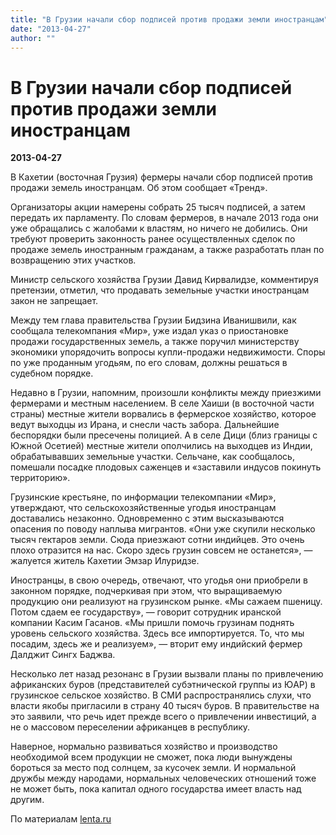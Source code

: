 ```yaml
---
title: "В Грузии начали сбор подписей против продажи земли иностранцам"
date: "2013-04-27"
author: ""
---
```


# В Грузии начали сбор подписей против продажи земли иностранцам

**2013-04-27** 

В Кахетии (восточная Грузия) фермеры начали сбор подписей против продажи земель иностранцам. Об этом сообщает «Тренд».

Организаторы акции намерены собрать 25 тысяч подписей, а затем передать их парламенту. По словам фермеров, в начале 2013 года они уже обращались с жалобами к властям, но ничего не добились. Они требуют проверить законность ранее осуществленных сделок по продаже земель иностранным гражданам, а также разработать план по возвращению этих участков.

Министр сельского хозяйства Грузии Давид Кирвалидзе, комментируя претензии, отметил, что продавать земельные участки иностранцам закон не запрещает.

Между тем глава правительства Грузии Бидзина Иванишвили, как сообщала телекомпания «Мир», уже издал указ о приостановке продажи государственных земель, а также поручил министерству экономики упорядочить вопросы купли-продажи недвижимости. Споры по уже проданным угодьям, по его словам, должны решаться в судебном порядке.

Недавно в Грузии, напомним, произошли конфликты между приезжими фермерами и местным населением. В селе Хаиши (в восточной части страны) местные жители ворвались в фермерское хозяйство, которое ведут выходцы из Ирана, и снесли часть забора. Дальнейшие беспорядки были пресечены полицией. А в селе Дици (близ границы с Южной Осетией) местные жители ополчились на выходцев из Индии, обрабатывавших земельные участки. Сельчане, как сообщалось, помешали посадке плодовых саженцев и «заставили индусов покинуть территорию».

Грузинские крестьяне, по информации телекомпании «Мир», утверждают, что сельскохозяйственные угодья иностранцам доставались незаконно. Одновременно с этим высказываются опасения по поводу наплыва мигрантов. «Они уже скупили несколько тысяч гектаров земли. Сюда приезжают сотни индийцев. Это очень плохо отразится на нас. Скоро здесь грузин совсем не останется», — жалуется житель Кахетии Эмзар Илуридзе.

Иностранцы, в свою очередь, отвечают, что угодья они приобрели в законном порядке, подчеркивая при этом, что выращиваемую продукцию они реализуют на грузинском рынке. «Мы сажаем пшеницу. Потом сдаем ее государству», — говорит сотрудник иранской компании Касим Гасанов. «Мы пришли помочь грузинам поднять уровень сельского хозяйства. Здесь все импортируется. То, что мы посадим, здесь же и реализуем», — вторит ему индийский фермер Далджит Сингх Баджва.

Несколько лет назад резонанс в Грузии вызвали планы по привлечению африканских буров (представителей субэтнической группы из ЮАР) в грузинское сельское хозяйство. В СМИ распространялись слухи, что власти якобы пригласили в страну 40 тысяч буров. В правительстве на это заявили, что речь идет прежде всего о привлечении инвестиций, а не о массовом переселении африканцев в республику.

Наверное, нормально развиваться хозяйство и производство необходимой всем продукции не сможет, пока люди вынуждены бороться за место под солнцем, за кусочек земли. И нормальной дружбы между народами, нормальных человеческих отношений тоже не может быть, пока капитал одного государства имеет власть над другим.

По материалам [lenta.ru](http://lenta.ru/news/2013/04/26/farmers/)